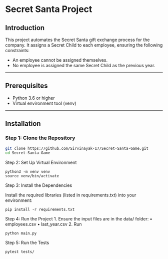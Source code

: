 # Secret Santa Project

## Introduction
This project automates the Secret Santa gift exchange process for the company. It assigns a Secret Child to each employee, ensuring the following constraints:
- An employee cannot be assigned themselves.
- No employee is assigned the same Secret Child as the previous year.


---

## Prerequisites
- Python 3.6 or higher
- Virtual environment tool (venv)

---

## Installation

### Step 1: Clone the Repository
```bash
git clone https://github.com/Sirvinayak-17/Secret-Santa-Game.git
cd Secret-Santa-Game
```

Step 2: Set Up Virtual Environment
```
python3 -m venv venv
source venv/bin/activate
```

Step 3: Install the Dependencies

Install the required libraries (listed in requirements.txt) into your environment:
```
pip install -r requirements.txt
```

Step 4: Run the Project
	1.	Ensure the input files are in the data/ folder:
	•	employees.csv
	•	last_year.csv
	2.	Run 
 ```
python main.py
```

Step 5: Run the Tests
```
pytest tests/
```
 
